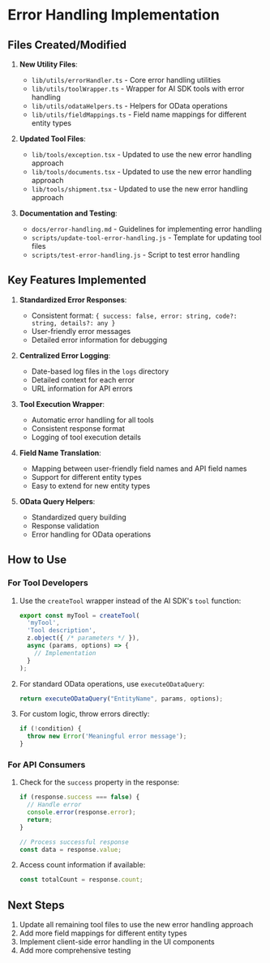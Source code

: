 # Error Handling Implementation

## Files Created/Modified

1. **New Utility Files**:
   - `lib/utils/errorHandler.ts` - Core error handling utilities
   - `lib/utils/toolWrapper.ts` - Wrapper for AI SDK tools with error handling
   - `lib/utils/odataHelpers.ts` - Helpers for OData operations
   - `lib/utils/fieldMappings.ts` - Field name mappings for different entity types

2. **Updated Tool Files**:
   - `lib/tools/exception.tsx` - Updated to use the new error handling approach
   - `lib/tools/documents.tsx` - Updated to use the new error handling approach
   - `lib/tools/shipment.tsx` - Updated to use the new error handling approach

3. **Documentation and Testing**:
   - `docs/error-handling.md` - Guidelines for implementing error handling
   - `scripts/update-tool-error-handling.js` - Template for updating tool files
   - `scripts/test-error-handling.js` - Script to test error handling

## Key Features Implemented

1. **Standardized Error Responses**:
   - Consistent format: `{ success: false, error: string, code?: string, details?: any }`
   - User-friendly error messages
   - Detailed error information for debugging

2. **Centralized Error Logging**:
   - Date-based log files in the `logs` directory
   - Detailed context for each error
   - URL information for API errors

3. **Tool Execution Wrapper**:
   - Automatic error handling for all tools
   - Consistent response format
   - Logging of tool execution details

4. **Field Name Translation**:
   - Mapping between user-friendly field names and API field names
   - Support for different entity types
   - Easy to extend for new entity types

5. **OData Query Helpers**:
   - Standardized query building
   - Response validation
   - Error handling for OData operations

## How to Use

### For Tool Developers

1. Use the `createTool` wrapper instead of the AI SDK's `tool` function:
   ```typescript
   export const myTool = createTool(
     'myTool',
     'Tool description',
     z.object({ /* parameters */ }),
     async (params, options) => {
       // Implementation
     }
   );
   ```

2. For standard OData operations, use `executeODataQuery`:
   ```typescript
   return executeODataQuery("EntityName", params, options);
   ```

3. For custom logic, throw errors directly:
   ```typescript
   if (!condition) {
     throw new Error('Meaningful error message');
   }
   ```

### For API Consumers

1. Check for the `success` property in the response:
   ```typescript
   if (response.success === false) {
     // Handle error
     console.error(response.error);
     return;
   }
   
   // Process successful response
   const data = response.value;
   ```

2. Access count information if available:
   ```typescript
   const totalCount = response.count;
   ```

## Next Steps

1. Update all remaining tool files to use the new error handling approach
2. Add more field mappings for different entity types
3. Implement client-side error handling in the UI components
4. Add more comprehensive testing